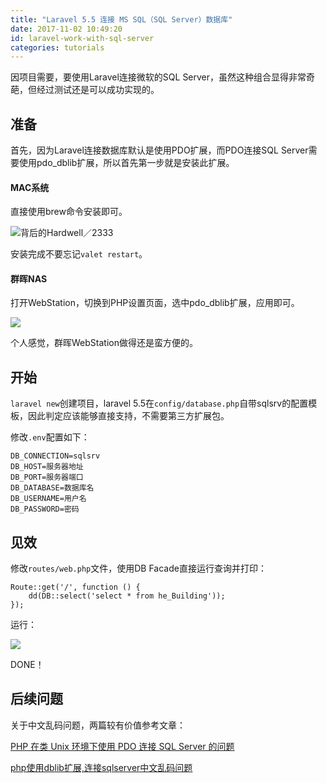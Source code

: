 ```yaml
---
title: "Laravel 5.5 连接 MS SQL（SQL Server）数据库"
date: 2017-11-02 10:49:20
id: laravel-work-with-sql-server
categories: tutorials
---
```


因项目需要，要使用Laravel连接微软的SQL Server，虽然这种组合显得非常奇葩，但经过测试还是可以成功实现的。

## 准备

首先，因为Laravel连接数据库默认是使用PDO扩展，而PDO连接SQL Server需要使用pdo_dblib扩展，所以首先第一步就是安装此扩展。

#### MAC系统

直接使用brew命令安装即可。

![背后的Hardwell／2333](https://i.loli.net/2018/08/15/5b73a5a523533.png)

安装完成不要忘记`valet restart`。

#### 群晖NAS

打开WebStation，切换到PHP设置页面，选中pdo_dblib扩展，应用即可。

![](https://i.loli.net/2018/08/15/5b73a5a723b8e.png)

个人感觉，群晖WebStation做得还是蛮方便的。

## 开始

`laravel new`创建项目，laravel 5.5在`config/database.php`自带sqlsrv的配置模板，因此判定应该能够直接支持，不需要第三方扩展包。

修改`.env`配置如下：

    DB_CONNECTION=sqlsrv
    DB_HOST=服务器地址
    DB_PORT=服务器端口
    DB_DATABASE=数据库名
    DB_USERNAME=用户名
    DB_PASSWORD=密码

## 见效

修改`routes/web.php`文件，使用DB Facade直接运行查询并打印：

    Route::get('/', function () {
        dd(DB::select('select * from he_Building'));
    });

运行：

![](https://i.loli.net/2018/08/15/5b73a5a7caf4c.png)

DONE！

## 后续问题

关于中文乱码问题，两篇较有价值参考文章：

[PHP 在类 Unix 环境下使用 PDO 连接 SQL Server 的问题](https://branchzero.com/tech/php-pdo-sql-server-problem.html)

[php使用dblib扩展,连接sqlserver中文乱码问题](http://www.shuchengxian.com/article/643.html)